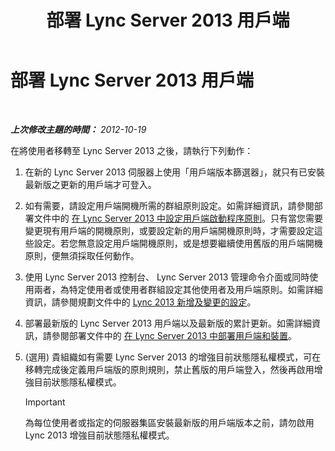 ﻿---
title: 部署 Lync Server 2013 用戶端
TOCTitle: 部署 Lync Server 2013 用戶端
ms:assetid: 508e5dfa-588b-4289-81ce-2043c2d79e04
ms:mtpsurl: https://technet.microsoft.com/zh-tw/library/JJ204883(v=OCS.15)
ms:contentKeyID: 49290905
ms.date: 08/10/2015
mtps_version: v=OCS.15
ms.translationtype: HT
---

# 部署 Lync Server 2013 用戶端

 

_**上次修改主題的時間：** 2012-10-19_

在將使用者移轉至 Lync Server 2013 之後，請執行下列動作：

1.  在新的 Lync Server 2013 伺服器上使用「用戶端版本篩選器」，就只有已安裝最新版之更新的用戶端才可登入。

2.  如有需要，請設定用戶端開機所需的群組原則設定。如需詳細資訊，請參閱部署文件中的 [在 Lync Server 2013 中設定用戶端啟動程序原則](lync-server-2013-configuring-client-bootstrapping-policies.md)。只有當您需要變更現有用戶端的開機原則，或要設定新的用戶端開機原則時，才需要設定這些設定。若您無意設定用戶端開機原則，或是想要繼續使用舊版的用戶端開機原則，便無須採取任何動作。

3.  使用 Lync Server 2013 控制台、 Lync Server 2013 管理命令介面或同時使用兩者，為特定使用者或使用者群組設定其他使用者及用戶端原則。如需詳細資訊，請參閱規劃文件中的 [Lync 2013 新增及變更的設定](lync-server-2013-new-and-changed-settings-for-lync-2013.md)。

4.  部署最新版的 Lync Server 2013 用戶端以及最新版的累計更新。如需詳細資訊，請參閱部署文件中的 [在 Lync Server 2013 中部署用戶端和裝置](lync-server-2013-deploying-clients-and-devices.md)。

5.  (選用) 貴組織如有需要 Lync Server 2013 的增強目前狀態隱私權模式，可在移轉完成後定義用戶端版的原則規則，禁止舊版的用戶端登入，然後再啟用增強目前狀態隱私權模式。
    
    > [!IMPORTANT]  
    > 為每位使用者或指定的伺服器集區安裝最新版的用戶端版本之前，請勿啟用 Lync 2013 增強目前狀態隱私權模式。
    

